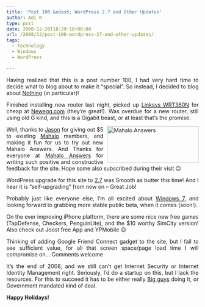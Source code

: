 ```yaml
---
title: 'Post 100 &ndash; WordPress 2.7 and Other Updates'
author: Adi R
type: post
date: 2008-12-20T18:29:10+00:00
url: /2008/12/post-100-wordpress-27-and-other-updates/
tags:
  - Technology
  - Windows
  - WordPress

---
```

<p align="justify">
  Having realized that this is a post number 100, I had very hard time to decide what to blog about to make it “special”. So instead, I decided to blog about <a title="If Seinfeld can, so can I" href="http://www.imdb.com/title/tt0098904/" target="_blank">Nothing</a> (in particular)!
</p>

<p align="justify">
  Finished installing new router last night, picked up <a href="http://www.linksys.com/servlet/Satellite?c=L_CASupport_C2&childpagename=US%2FLayout&cid=1169671168465&pagename=Linksys%2FCommon%2FVisitorWrapper&displaypage=nodata" target="_blank">Linksys WRT360N</a> for cheap at <a href="http://www.newegg.com" target="_blank">Newegg.com</a> (they’re great!). Was overdue for a new router, still using old G kind, and this is a Gigabit beast, or at least that’s the promise.
</p>

<p align="justify">
  <a href="http://www.mahalo.com/answers/" target="_blank"><img title="Mahalo Answers" style="border-right: 0px; border-top: 0px; display: inline; margin: 0px 0px 0px 10px; border-left: 0px; border-bottom: 0px" height="96" alt="Mahalo Answers" src="https://i1.wp.com/www.adir1.com/uploads/2008/12/mahaloanswers.jpg?resize=240%2C96" width="240" align="right" border="0" data-recalc-dims="1" /></a> Well, thanks to <a href="http://www.mahalo.com/Jason_Calacanis" target="_blank">Jason</a> for giving out $5 to existing <a href="http://www.mahalo.com" target="_blank">Mahalo</a> members, and making it fun for us to try out new Mahalo Answers. And Thanks for everyone at <a href="http://www.mahalo.com/answers/web-design/do-you-like-my-personal-blog-site-adir1com-design-or-what-would-you-improvechange" target="_blank">Mahalo Answers</a> for writing such positive and constructive feedback for the site. Hope some also subscribed during their visit 😉
</p>

<p align="justify">
  WordPress upgrade for this site to <a href="http://wordpress.org/development/2008/12/coltrane/" target="_blank">2.7</a> was Smooth as butter this time! And I hear it is “self-upgrading” from now on – Great Job!
</p>

<p align="justify">
  Probably just like everyone else, I’m all excited about <a href="http://www.microsoft.com/windows/windows-7/" target="_blank">Windows 7</a>, and looking forward to grabbing more stable public beta, when it comes (soon!).
</p>

<p align="justify">
  On the ever improving iPhone platform, there are some nice new free games (TapDefense, Checkers, PenguinLite), and the $10 worthy SimCity version! Also check out Joost free App and YPMobile 😉
</p>

<p align="justify">
  Thinking of adding Google Friend Connect gadget to the site, but I fail to see sufficient value, for all that screen space/page load time I will compromise on&#8230; Comments welcome
</p>

<p align="justify">
  It’s the end of 2008, and we still can’t get Internet Security or Internet Identity Management right. Seriously, I’d do a startup on this, but I lack the resources. For this to succeed it has to be either really <a href="http://home.live.com" target="_blank">Big guys</a> doing it, or Government mandated kind of deal.
</p>

<p align="justify">
  <strong>Happy Holidays!</strong>
</p>